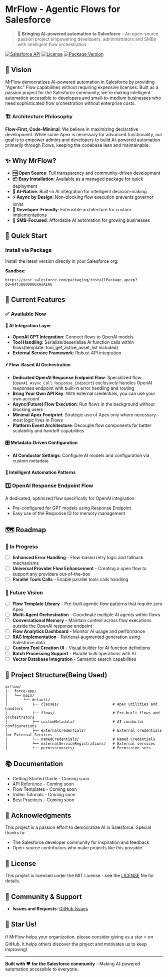 # MrFlow - Agentic Flows for Salesforce

> 🚀 **Bringing AI-powered automation to Salesforce** - An open-source passion project empowering developers, admninstrators and SMBs with intelligent flow orchestration.

[![Salesforce API](https://img.shields.io/badge/Salesforce%20API-v64.0-blue)](https://developer.salesforce.com/)
[![License](https://img.shields.io/badge/License-MIT-green.svg)](LICENSE)
[![Package Version](https://img.shields.io/badge/Package-v0.1.0.2--BETA-orange)](https://test.salesforce.com/packaging/installPackage.apexp?p0=04tJ8000000xA9WIAU)

## 🎯 Vision

MrFlow democratizes AI-powered automation in Salesforce by providing "Agentic" Flow capabilities without requiring expensive licenses. Built as a passion project for the Salesforce community, we're making intelligent automation accessible to developers and small-to-medium businesses who need sophisticated flow orchestration without enterprise costs.

### 🏗️ Architecture Philosophy

**Flow-First, Code-Minimal**: We believe in maximizing declarative development. While some Apex is necessary for advanced functionality, our goal is to empower admins and developers to build AI-powered automation primarily through Flows, keeping the codebase lean and maintainable.

## ✨ Why MrFlow?

- **🆓 Open Source**: Full transparency and community-driven development
- **📦 Easy Installation**: Available as a managed package for quick deployment
- **🤖 AI-Native**: Built-in AI integration for intelligent decision-making
- **⚡ Async by Design**: Non-blocking flow execution prevents governor limits
- **🔧 Developer-Friendly**: Extensible architecture for custom implementations
- **💼 SMB-Focused**: Affordable AI automation for growing businesses

## 🚀 Quick Start

### Install via Package

Install the latest version directly in your Salesforce org:

**Sandbox:**
```
https://test.salesforce.com/packaging/installPackage.apexp?p0=04tJ8000000xAsAIAU
```

## 🎨 Current Features

### ✅ Available Now

#### 🤖 AI Integration Layer
- **OpenAI GPT Integration**: Connect flows to OpenAI models
- **Tool Handling**: Serialize/deserialize AI function calls within flows(template: tool_get_active_asset_list included)
- **External Service Framework**: Robust API integration

#### ⚡ Flow-Based AI Orchestration
- **Dedicated OpenAI Response Endpoint Flow**: Specialized flow (`OpenAI_Async_Call_Response_Endpoint`) exclusively handles OpenAI responses endpoint with built-in error handling and routing
- **Bring Your Own API Key**: With external credentials, you can use your own account
- **Async(Future) Flow Execution**: Run flows in the background without blocking users
- **Minimal Apex Footprint**: Strategic use of Apex only where necessary - most logic lives in Flows
- **Platform Event Architecture**: Decouple flow components for better scalability and handoff capabilities

#### 🎛️ Metadata-Driven Configuration
- **AI Conductor Settings**: Configure AI models and configuration via custom metadata

#### 📧 Intelligent Automation Patterns

### 1️⃣ OpenAI Response Endpoint Flow
A dedicated, optimized flow specifically for OpenAI integration:
- Pre-configured for GPT models using Response Endpoint
- Easy use of the Response ID for memory management

## 🗺️ Roadmap

### 🔄 In Progress
- [ ] **Enhanced Error Handling** - Flow-based retry logic and fallback mechanisms
- [ ] **Universal Provider Flow Enhancement** - Creating a open flow to support any providers out-of-the-box
- [ ] **Parallel Tools Calls** - Enable parallel tools calls handling

### 🚀 Future Vision
- [ ] **Flow Template Library** - Pre-built agentic flow patterns that require zero Apex
- [ ] **Multi-Agent Orchestration** - Coordinate multiple AI agents within flows
- [ ] **Conversational Memory** - Maintain context across flow executions outside the OpenAI response endpoint
- [ ] **Flow Analytics Dashboard** - Monitor AI usage and performance
- [ ] **RAG Implementation** - Retrieval-augmented generation using Salesforce data
- [ ] **Custom Tool Creation UI** - Visual builder for AI function definitions
- [ ] **Batch Processing Support** - Handle bulk operations with AI
- [ ] **Vector Database Integration** - Semantic search capabilities

## 📁 Project Structure(Being Used)
```
mrflow/
├── force-app/
│   └── main/
│       └── default/
│           ├── classes/                        # Apex utilities and handlers
│           ├── flows/                          # Pre-built flows and orchestrators
│           ├── customMetadata/                 # AI conductor configurations
│           ├── externalCredentials/            # External credentials for External Services
│           └── namedCredentials/               # Named Credentials
│           └── externalServiceRegistrations/   # External services
│           └── permissionsets/                 # Permission sets
```

## 📚 Documentation

- Getting Started Guide - Coming soon
- API Reference - Coming soon
- Flow Templates - Coming soon
- Video Tutorials - Coming soon
- Best Practices - Coming soon

## 🙏 Acknowledgments

This project is a passion effort to democratize AI in Salesforce. Special thanks to:
- The Salesforce developer community for inspiration and feedback
- Open-source contributors who make projects like this possible

## 📄 License

This project is licensed under the MIT License - see the [LICENSE](LICENSE) file for details.

## 💬 Community & Support

- **Issues and Requests**: [GitHub Issues](https://github.com/mrhewbuc/mrflow/issues)

## 🌟 Star Us!

If MrFlow helps your organization, please consider giving us a star ⭐ on GitHub. It helps others discover the project and motivates us to keep improving!

---

**Built with ❤️ for the Salesforce community** - Making AI-powered automation accessible to everyone.
